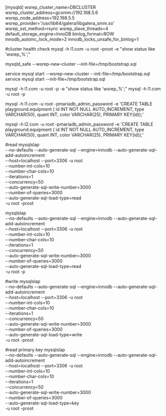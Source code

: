 [mysqld]
wsrep_cluster_name=DBCLUSTER
wsrep_cluster_address=gcomm://192.168.5.6
wsrep_node_address=192.168.5.5
wsrep_provider='/usr/lib64/galera/libgalera_smm.so'
wsrep_sst_method=rsync
wsrep_slave_threads=4
default_storage_engine=InnoDB
binlog_format=ROW
innodb_autoinc_lock_mode=2
innodb_locks_unsafe_for_binlog=1




#cluster health check
mysql -h l1.com -u root -proot -e "show status like 'wsrep_%';"







mysqld_safe --wsrep-new-cluster --init-file=/tmp/bootstrap.sql

service mysql start --wsrep-new-cluster --init-file=/tmp/bootstrap.sql
service mysql start --init-file=/tmp/bootstrap.sql




mysql -h l1.com -u root -p -e "show status like 'wsrep_%';"
mysql -h l1.com -u root -p



mysql -h l1.com -u root -pmariadb_admin_password -e 'CREATE TABLE playground.equipment ( id INT NOT NULL AUTO_INCREMENT, type VARCHAR(50), quant INT, color VARCHAR(25), PRIMARY KEY(id));'

mysql -h l2.com -u root -pmariadb_admin_password -e 'CREATE TABLE playground.equipment ( id INT NOT NULL AUTO_INCREMENT, type VARCHAR(50), quant INT, color VARCHAR(25), PRIMARY KEY(id));'





#read
mysqlslap \
 --no-defaults --auto-generate-sql --engine=innodb --auto-generate-sql-add-autoincrement \
 --host=localhost --port=3306 -u root \
 --number-int-cols=10 \
 --number-char-cols=10 \
 --iterations=1 \
 --concurrency=50 \
 --auto-generate-sql-write-number=3000 \
 --number-of-queries=3000 \
 --auto-generate-sql-load-type=read \
 -u root -proot


mysqlslap \
 --no-defaults --auto-generate-sql --engine=innodb --auto-generate-sql-add-autoincrement \
 --host=localhost --port=3306 -u root \
 --number-int-cols=10 \
 --number-char-cols=10 \
 --iterations=1 \
 --concurrency=50 \
 --auto-generate-sql-write-number=3000 \
 --number-of-queries=3000 \
 --auto-generate-sql-load-type=read \
 -u root -p

#write
 mysqlslap \
 --no-defaults --auto-generate-sql --engine=innodb --auto-generate-sql-add-autoincrement \
 --host=localhost --port=3306 -u root \
 --number-int-cols=10 \
 --number-char-cols=10 \
 --iterations=1 \
 --concurrency=50 \
 --auto-generate-sql-write-number=3000 \
 --number-of-queries=3000 \
 --auto-generate-sql-load-type=write \
  -u root -proot

#read primary key
 mysqlslap \
 --no-defaults --auto-generate-sql --engine=innodb --auto-generate-sql-add-autoincrement \
 --host=localhost --port=3306 -u root \
 --number-int-cols=10 \
 --number-char-cols=10 \
 --iterations=1 \
 --concurrency=50 \
 --auto-generate-sql-write-number=3000 \
 --number-of-queries=3000 \
 --auto-generate-sql-load-type=key \
   -u root -proot